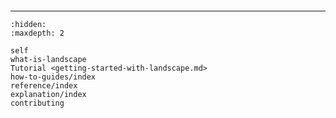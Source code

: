 ```{include} ../README.md

````

---------

```{toctree}
:hidden:
:maxdepth: 2

self
what-is-landscape
Tutorial <getting-started-with-landscape.md>
how-to-guides/index
reference/index
explanation/index
contributing
```
